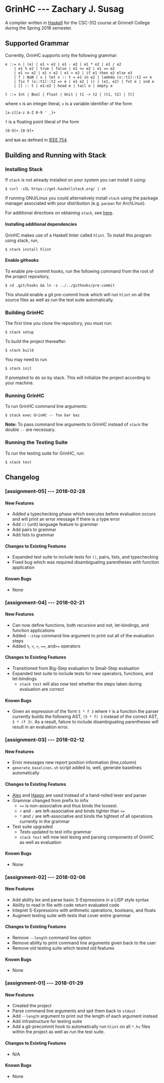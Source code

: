 # GrinHC --- Zachary J. Susag
A compiler written in [Haskell](https://www.haskell.org) for the CSC-312 course at Grinnell College during the Spring 2018 semester.

## Supported Grammar
Currently, GrinHC supports only the following grammar:
```
e ::= n | (e) | e1 + e2 | e1 - e2 | e1 * e2 | e1 / e2
    | e1 % e2 | true | false | e1 <= e2 | e1 == e2
    | e1 >= e2 | e1 < e2 | e1 > e2 | if e1 then e2 else e3
    | f | NaN | x | let x :: t = e1 in e2 | lambda (x::t1)::t2 => e
    | fix f (x::t1)::t2 => e | e1 e2 | () | (e1, e2) | fst e | snd e
    | [] :: t | e1:e2 | head e | tail e | empty e

t ::= Int | Bool | Float | Unit | t1 -> t2 | (t1, t2) | [t]
```
where `n` is an integer literal, `x` is a variable identifier of the form
```
[a-z][a-z A-Z 0-9 ' _]+
```
`f` is a floating point literal of the form
```
[0-9]+.[0-9]+
```
and `NaN` as defined in [IEEE 754](https://en.wikipedia.org/wiki/IEEE_754).

## Building and Running with Stack
### Installing Stack
If `stack` is not already installed on your system you can install it using:
```
$ curl -sSL https://get.haskellstack.org/ | sh
```
If running GNU/Linux you could alternatively install `stack` using the package manager associated with your distribution (e.g. `pacman` for ArchLinux).

For additional directions on obtaining `stack`, see [here](https://docs.haskellstack.org/en/stable/install_and_upgrade/).

#### Installing additional dependencies
GrinHC makes use of a Haskell linter called `hlint`. To install this program using stack, run,
```
$ stack install hlint
```

#### Enable githooks
To enable pre-commit hooks, run the following command from the root of the project repository,
```
$ cd .git/hooks && ln -s ../../githooks/pre-commit
```
This should enable a git pre-commit hook which will run `hlint` on all the source files as well as run the test suite automatically.

### Building GrinHC
The first time you clone the repository, you must run:
```
$ stack setup
```
To build the project thereafter:
```
$ stack build
```
You may need to run
```
$ stack init
```
if prompted to do so by stack. This will initialize the project according to your machine.

### Running GrinHC
To run GrinHC command line arguments:
```
$ stack exec GrinHC -- foo bar baz
```
**Note:** To pass command line arguments to GrinHC instead of `stack` the double `--` are necessary.

### Running the Testing Suite
To run the testing suite for GrinHC, run:
```
$ stack test
```

## Changelog
### [assignment-05] --- 2018-02-28
#### New Features
* Added a typechecking phase which executes before evaluation occurs and will print an error message if there is a type error
* Add `()` (unit) language feature to grammar
* Add pairs to grammar
* Add lists to grammar
#### Changes to Existing Features
* Expanded test suite to include tests for `()`, pairs, lists, and typechecking
* Fixed bug which was required disambiguating parentheses with function application
#### Known Bugs
* None
### [assignment-04] --- 2018-02-21
#### New Features
* Can now define functions, both recursive and not, let-bindings, and function applications
* Added `--step` command line argument to print out all of the evaluation steps
* Added `%`, `<`, `>`, `==`, and`>=` operators
#### Changes to Existing Features
* Transitioned from Big-Step evaluation to Small-Step evaluation
* Expanded test suite to include tests for new operators, functions, and let-bindings
    * `stack test` will also now test whether the steps taken during evaluation are correct
#### Known Bugs
* Given an expression of the form `5 * f 3` where `f` is a function the parser currently builds the following AST, `(5 * f) 3` instead of the correct AST, `5 * (f 3)`. As a result, failure to include disambiguating parentheses will result in an evaluation error.
### [assignment-03] --- 2018-02-12
#### New Features
* Error messages new report position information (line,column)
* `generate_baselines.sh` script added to, well, generate baselines automatically
#### Changes to Existing Features
* [Alex](https://www.haskell.org/alex/) and [Happy](https://www.haskell.org/happy/) are used instead of a hand-rolled lexer and parser
* Grammar changed from prefix to infix
    * `<=` is non-associative and thus binds the loosest.
    * `+` and `-` are left-associative and binds tighter than `<=`
    * `*` and `/` are left-associative and binds the tightest of all operations currently in the grammar
* Test suite upgraded
    * Tests updated to test infix grammar
    * `stack test` will now test lexing and parsing components of GrinHC as well as evaluation
#### Known Bugs
* None
### [assignment-02] --- 2018-02-06
#### New Features
* Add ability lex and parse basic S-Expressions in a LISP style syntax
* Ability to read in file with code return evaluated code
* Intepret S-Expressions with arithmetic operations, booleans, and floats
* Augment testing suite with tests that cover entire grammar
#### Changes to Existing Features
* Remove `--length` command line option
* Remove ability to print command line arguments given back to the user
* Remove old testing suite which tested old features
#### Known Bugs
* None
### [assignment-01] --- 2018-01-29
#### New Features
* Created the project
* Parse command line arguments and spit them back to `stdout`
* Add `--length` argument to print out the length of each argument instead
* Add infrastructure for testing suite
* Add a git-precommit hook to automatically run `hlint` on all `*.hs` files
  within the project as well as run the test suite.
#### Changes to Existing Features
* N/A
#### Known Bugs
* None
